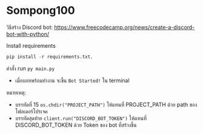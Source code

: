 # Sompong100

วิธีสร้าง Discord bot:
https://www.freecodecamp.org/news/create-a-discord-bot-with-python/

Install requirements
```python
pip install -r requirements.txt.
```

คำสั่ง run
```py main.py```

- เมื่อบอทพร้อมทำงาน จะขึ้น ```Bot Started!``` ใน terminal

หมายเหตุ:
- บรรทัดที่ 15 ```os.chdir("PROJECT_PATH")``` ให้แทนที่ PROJECT_PATH ด้วย path ของโฟลเดอร์โปรเจค
- บรรทัดสุดท้าย ```client.run("DISCORD_BOT_TOKEN")``` ให้แทนที่ DISCORD_BOT_TOKEN ด้วย Token ของ bot ที่สร้างขึ้น
